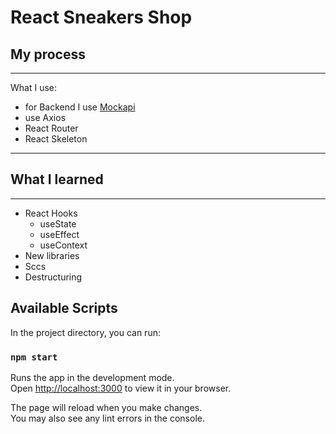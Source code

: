 # React Sneakers Shop


## My process

---
What I use: 
* for Backend I use [Mockapi](https://mockapi.io/)
* use Axios
* React Router
* React Skeleton

---


## What I learned

---
* React Hooks 
  * useState
  * useEffect
  * useContext
* New libraries
* Sccs
* Destructuring

## Available Scripts

In the project directory, you can run:

### `npm start`

Runs the app in the development mode.\
Open [http://localhost:3000](http://localhost:3000) to view it in your browser.

The page will reload when you make changes.\
You may also see any lint errors in the console.

